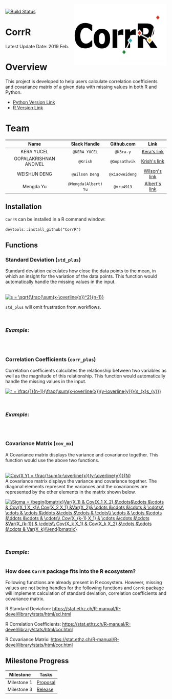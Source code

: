 <img src="docs/CorrR.png" align="right" height="190" width="290"/>

[![Build Status](https://travis-ci.org/UBC-MDS/CorrR.svg?branch=master)](https://travis-ci.org/UBC-MDS/CorrR)

# CorrR

Latest Update Date: 2019 Feb.

# Overview

This project is developed to help users calculate correlation coefficients and covariance matrix of a given data with missing values in both R and Python.

- [Python Version Link](https://github.com/UBC-MDS/CorrPy)
- [R Version Link](https://github.com/UBC-MDS/CorrR)

# Team

| Name  | Slack Handle | Github.com | Link |
| :------: | :---: | :----------: | :---: |
| KERA YUCEL | `@KERA YUCEL` | `@K3ra-y` | [Kera's link](https://github.com/K3ra-y/CorrR)|
| GOPALAKRISHNAN ANDIVEL | `@Krish` | `@Gopsathvik` | [Krish's link](https://github.com/Gopsathvik/CorrR)|
| WEISHUN DENG | `@Wilson Deng` | `@xiaoweideng` | [Wilson's link](https://github.com/xiaoweideng/CorrR)|
| Mengda Yu | `@Mengda(Albert) Yu` | `@mru4913` | [Albert's link](https://github.com/mru4913/CorrR) |

## Installation

`CorrR` can be installed in a R command window:

`devtools::install_github("CorrR")`

## Functions

### Standard Deviation (`std_plus`)

Standard deviation calculates how close the data points to the mean, in which an insight for the variation of the data points. This function would automatically handle the missing values in the input.

<BR>
<a href="https://www.codecogs.com/eqnedit.php?latex=s&space;=&space;\sqrt{\frac{\sum(x-\overline{x})^2}{n-1}}" target="_blank"><img src="https://latex.codecogs.com/gif.latex?s&space;=&space;\sqrt{\frac{\sum(x-\overline{x})^2}{n-1}}" title="s = \sqrt{\frac{\sum(x-\overline{x})^2}{n-1}}" /></a>
<BR>

`std_plus` will omit frustration from workflows.

<BR>

### *Example*:

```R
```


<BR>

 ### Correlation Coefficients (`corr_plus`)

Correlation coefficients calculates the relationship between two variables as well as the magnitude of this relationship. This function would automatically handle the missing values in the input.
<BR>

<a href="https://www.codecogs.com/eqnedit.php?latex=r&space;=&space;\frac{1}{n-1}(\frac{\sum(x-\overline{x})(y-\overline{y})}{s_{x}s_{y}})" target="_blank"><img src="https://latex.codecogs.com/gif.latex?r&space;=&space;\frac{1}{n-1}(\frac{\sum(x-\overline{x})(y-\overline{y})}{s_{x}s_{y}})" title="r = \frac{1}{n-1}(\frac{\sum(x-\overline{x})(y-\overline{y})}{s_{x}s_{y}})" /></a>

<BR>

### *Example*:

```R
```


<BR>

### Covariance Matrix (`cov_mx`)

A Covariance matrix displays the variance and covariance together. This function would use the above two functions.

<BR>
<a href="https://www.codecogs.com/eqnedit.php?latex=Cov(X,Y)&space;=&space;\frac{\sum(x-\overline{x})(y-\overline{y})}{N}" target="_blank"><img src="https://latex.codecogs.com/gif.latex?Cov(X,Y)&space;=&space;\frac{\sum(x-\overline{x})(y-\overline{y})}{N}" title="Cov(X,Y) = \frac{\sum(x-\overline{x})(y-\overline{y})}{N}" /></a>
<BR>
A covariance matrix displays the variance and covariance together. The diagonal elements represent the variances and the covariances are represented by the other elements in the matrix shown below.
<BR>

<a href="https://www.codecogs.com/eqnedit.php?latex=\Sigma&space;=&space;\begin{bmatrix}Var(X_1)&space;&&space;Cov(X_1&space;X_2)&space;&\cdots&\cdots&space;&\cdots&space;&&space;Cov(X_1&space;X_k)\\&space;Cov(X_2&space;X_1)&space;&Var(X_2)&&space;\cdots&space;&\cdots&space;&\cdots&space;&&space;\cdots\\&space;\cdots&space;&&space;\cdots&space;&\ddots&space;&\cdots&space;&\cdots&space;&&space;\cdots\\&space;\cdots&space;&&space;\cdots&space;&\cdots&space;&\ddots&space;&\cdots&space;&&space;\cdots\\&space;Cov(X_{k-1}&space;X_1)&space;&&space;\cdots&space;&\cdots&space;&\cdots&space;&Var(X_{k-1})&space;&&space;\cdots\\&space;Cov(X_k&space;X_1)&space;&&space;Cov(X_k&space;X_2)&space;&\cdots&space;&\cdots&space;&\cdots&space;&&space;Var(X_k)\\\end{bmatrix}" target="_blank"><img src="https://latex.codecogs.com/gif.latex?\Sigma&space;=&space;\begin{bmatrix}Var(X_1)&space;&&space;Cov(X_1&space;X_2)&space;&\cdots&\cdots&space;&\cdots&space;&&space;Cov(X_1&space;X_k)\\&space;Cov(X_2&space;X_1)&space;&Var(X_2)&&space;\cdots&space;&\cdots&space;&\cdots&space;&&space;\cdots\\&space;\cdots&space;&&space;\cdots&space;&\ddots&space;&\cdots&space;&\cdots&space;&&space;\cdots\\&space;\cdots&space;&&space;\cdots&space;&\cdots&space;&\ddots&space;&\cdots&space;&&space;\cdots\\&space;Cov(X_{k-1}&space;X_1)&space;&&space;\cdots&space;&\cdots&space;&\cdots&space;&Var(X_{k-1})&space;&&space;\cdots\\&space;Cov(X_k&space;X_1)&space;&&space;Cov(X_k&space;X_2)&space;&\cdots&space;&\cdots&space;&\cdots&space;&&space;Var(X_k)\\\end{bmatrix}" title="\Sigma = \begin{bmatrix}Var(X_1) & Cov(X_1 X_2) &\cdots&\cdots &\cdots & Cov(X_1 X_k)\\ Cov(X_2 X_1) &Var(X_2)& \cdots &\cdots &\cdots & \cdots\\ \cdots & \cdots &\ddots &\cdots &\cdots & \cdots\\ \cdots & \cdots &\cdots &\ddots &\cdots & \cdots\\ Cov(X_{k-1} X_1) & \cdots &\cdots &\cdots &Var(X_{k-1}) & \cdots\\ Cov(X_k X_1) & Cov(X_k X_2) &\cdots &\cdots &\cdots & Var(X_k)\\\end{bmatrix}" /></a>


<BR>

### *Example*:

```R
```

### How does `CorrR` package fits into the R ecosystem?

Following functions are already present in R ecosystem. However, missing values are not being handles for the following functions and `CorrR` package will implement calculation of standard deviation, correlation coefficients and covariance matrix.

  R Standard Deviation:
  https://stat.ethz.ch/R-manual/R-devel/library/stats/html/sd.html

  R Correlation Coefficients:
  https://stat.ethz.ch/R-manual/R-devel/library/stats/html/cor.html

  R Covariance Matrix:
  https://stat.ethz.ch/R-manual/R-devel/library/stats/html/cor.html

## Milestone Progress

| Milestone | Tasks |
|---|---|
|Milestone 1 | [Proposal](https://github.com/UBC-MDS/CorrR/blob/master/docs/proposal.md)|
|Milestone 3 | [Release](!)|
